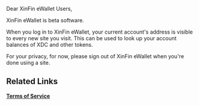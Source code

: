 Dear XinFin eWallet Users,

XinFin eWallet is beta software. 

When you log in to XinFin eWallet, your current account's address is visible to every new site you visit. This can be used to look up your account balances of XDC and other tokens.

For your privacy, for now, please sign out of XinFin eWallet when you're done using a site.


## Related Links ##

**[Terms of Service](https://www.xinfin.org/disclaimer.php)**